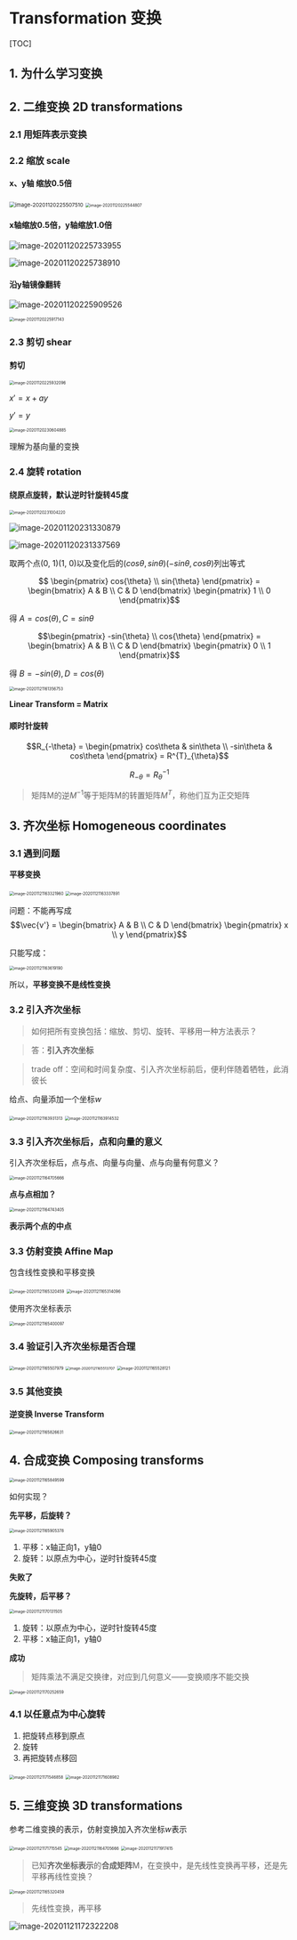# Transformation 变换

[TOC]



## 1. 为什么学习变换

## 2. 二维变换 2D transformations

### 2.1 用矩阵表示变换

### 2.2 缩放 scale

#### x、y轴 缩放0.5倍

<img src="https://www.qiniu.cregskin.com/image-20201120225507510.png" alt="image-20201120225507510" style="zoom:67%;" />



<img src="https://www.qiniu.cregskin.com/image-20201120225544807.png" alt="image-20201120225544807" style="zoom:50%;" />

#### x轴缩放0.5倍，y轴缩放1.0倍

![image-20201120225733955](https://www.qiniu.cregskin.com/image-20201120225733955.png)

![image-20201120225738910](https://www.qiniu.cregskin.com/image-20201120225738910.png)

#### 沿y轴镜像翻转

![image-20201120225909526](https://www.qiniu.cregskin.com/image-20201120225909526.png)

<img src="https://www.qiniu.cregskin.com/image-20201120225917143.png" alt="image-20201120225917143" style="zoom:50%;" />



### 2.3 剪切 shear

#### 剪切

<img src="https://www.qiniu.cregskin.com/image-20201120225932096.png" alt="image-20201120225932096" style="zoom:50%;" />



$x' = x + ay$

$y' = y$

<img src="https://www.qiniu.cregskin.com/image-20201120230604885.png" alt="image-20201120230604885" style="zoom:50%;" />

理解为基向量的变换



### 2.4 旋转 rotation

#### 绕原点旋转，默认逆时针旋转45度

<img src="https://www.qiniu.cregskin.com/image-20201120231004220.png" alt="image-20201120231004220" style="zoom:50%;" />

![image-20201120231330879](https://www.qiniu.cregskin.com/image-20201120231330879.png)

![image-20201120231337569](https://www.qiniu.cregskin.com/image-20201120231330879.png)

取两个点(0, 1)(1, 0)以及变化后的$(cos{\theta},sin{\theta})(-sin{\theta},cos{\theta})$列出等式

$$ \begin{pmatrix} cos{\theta} \\ sin{\theta} \end{pmatrix} = \begin{bmatrix} A & B \\ C & D \end{bmatrix} \begin{pmatrix} 1 \\ 0 \end{pmatrix}$$

得 $A = cos(\theta), C = sin{\theta}$



$$\begin{pmatrix} -sin{\theta} \\ cos{\theta} \end{pmatrix} = \begin{bmatrix} A & B \\ C & D \end{bmatrix} \begin{pmatrix} 0 \\ 1 \end{pmatrix}$$

得 $B = -sin(\theta), D = cos(\theta)$



<img src="https://www.qiniu.cregskin.com/image-20201121161356753.png" alt="image-20201121161356753" style="zoom:50%;" />

**Linear Transform = Matrix**



#### 顺时针旋转

$$R_{-\theta} = \begin{pmatrix} cos\theta & sin\theta \\ -sin\theta & cos\theta \end{pmatrix} = R^{T}_{\theta}$$

$$R_{-\theta} = R^{-1}_{\theta}$$

> 矩阵M的逆$M^{-1}$等于矩阵M的转置矩阵$M^{T}$，称他们互为正交矩阵



## 3. 齐次坐标 Homogeneous coordinates

### 3.1 遇到问题

**平移变换**

<img src="https://www.qiniu.cregskin.com/image-20201121163321960.png" alt="image-20201121163321960" style="zoom:50%;" />

<img src="https://www.qiniu.cregskin.com/image-20201121163337891.png" alt="image-20201121163337891" style="zoom:50%;" />

问题：不能再写成 $$\vec{v'} = \begin{bmatrix} A & B \\ C & D \end{bmatrix} \begin{pmatrix} x \\ y \end{pmatrix}$$

只能写成：

<img src="https://www.qiniu.cregskin.com/image-20201121163619190.png" alt="image-20201121163619190" style="zoom:50%;" />

所以，**平移变换不是线性变换**



### 3.2 引入齐次坐标

> 如何把所有变换包括：缩放、剪切、旋转、平移用一种方法表示？

> 答：**引入齐次坐标**

> trade off：空间和时间复杂度、引入齐次坐标前后，便利伴随着牺牲，此消彼长



给点、向量添加一个坐标$w$

<img src="https://www.qiniu.cregskin.com/image-20201121163931313.png" alt="image-20201121163931313" style="zoom:50%;" />

<img src="https://www.qiniu.cregskin.com/image-20201121163914532.png" alt="image-20201121163914532" style="zoom:50%;" />





### 3.3 引入齐次坐标后，点和向量的意义

引入齐次坐标后，点与点、向量与向量、点与向量有何意义？

<img src="https://www.qiniu.cregskin.com/image-20201121164705666.png" alt="image-20201121164705666" style="zoom:50%;" />

**点与点相加？**

<img src="https://www.qiniu.cregskin.com/image-20201121164743405.png" alt="image-20201121164743405" style="zoom:50%;" />

**表示两个点的中点**



### 3.3 仿射变换 Affine Map 

包含线性变换和平移变换

<img src="https://www.qiniu.cregskin.com/image-20201121165320459.png" alt="image-20201121165320459" style="zoom:50%;" />

<img src="https://www.qiniu.cregskin.com/image-20201121165314096.png" alt="image-20201121165314096" style="zoom:50%;" />



使用齐次坐标表示

<img src="https://www.qiniu.cregskin.com/image-20201121165400097.png" alt="image-20201121165400097" style="zoom:50%;" />



### 3.4 验证引入齐次坐标是否合理

<img src="https://www.qiniu.cregskin.com/image-20201121165507979.png" alt="image-20201121165507979" style="zoom: 50%;" />

<img src="https://www.qiniu.cregskin.com/image-20201121165513707.png" alt="image-20201121165513707" style="zoom:46%;" />

<img src="https://www.qiniu.cregskin.com/image-20201121165528121.png" alt="image-20201121165528121" style="zoom:50%;" />

### 3.5 其他变换

#### 逆变换 Inverse Transform

<img src="https://www.qiniu.cregskin.com/image-20201121165826631.png" alt="image-20201121165826631" style="zoom: 50%;" />





## 4. 合成变换 Composing transforms 

<img src="https://www.qiniu.cregskin.com/image-20201121165849599.png" alt="image-20201121165849599" style="zoom:50%;" />

如何实现？

**先平移，后旋转？**

<img src="https://www.qiniu.cregskin.com/image-20201121165905378.png" alt="image-20201121165905378" style="zoom:50%;" />

1. 平移：x轴正向1，y轴0
2. 旋转：以原点为中心，逆时针旋转45度

**失败了**



**先旋转，后平移？**

<img src="https://www.qiniu.cregskin.com/image-20201121170131505.png" alt="image-20201121170131505" style="zoom:50%;" />

1. 旋转：以原点为中心，逆时针旋转45度
2. 平移：x轴正向1，y轴0

**成功**



> 矩阵乘法不满足交换律，对应到几何意义——变换顺序不能交换

<img src="https://www.qiniu.cregskin.com/image-20201121170252659.png" alt="image-20201121170252659" style="zoom:50%;" />



### 4.1 以任意点为中心旋转

1. 把旋转点移到原点
2. 旋转
3. 再把旋转点移回

<img src="https://www.qiniu.cregskin.com/image-20201121171546858.png" alt="image-20201121171546858" style="zoom:50%;" />



<img src="https://www.qiniu.cregskin.com/image-20201121171608982.png" alt="image-20201121171608982" style="zoom:50%;" />



## 5. 三维变换 3D transformations

参考二维变换的表示，仿射变换加入齐次坐标$w$表示

<img src="https://www.qiniu.cregskin.com/image-20201121171715545.png" alt="image-20201121171715545" style="zoom:50%;" />

<img src="https://www.qiniu.cregskin.com/image-20201121164705666.png" alt="image-20201121164705666" style="zoom:50%;" />

<img src="https://www.qiniu.cregskin.com/image-20201121171917415.png" alt="image-20201121171917415" style="zoom:50%;" />



> 已知**齐次坐标表示**的**合成矩阵**M，在变换中，是先线性变换再平移，还是先平移再线性变换？

<img src="https://www.qiniu.cregskin.com/image-20201121165320459.png" alt="image-20201121165320459" style="zoom:50%;" />

> 先线性变换，再平移



![image-20201121172322208](https://www.qiniu.cregskin.com/image-20201121172322208.png)






